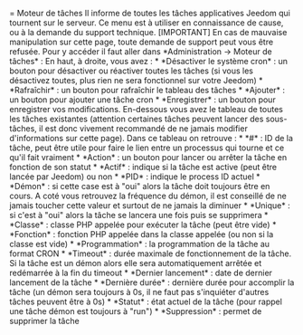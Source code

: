 = Moteur de tâches Il informe de toutes les tâches applicatives Jeedom
qui tournent sur le serveur. Ce menu est à utiliser en connaissance de
cause, ou à la demande du support technique. \[IMPORTANT\] En cas de
mauvaise manipulation sur cette page, toute demande de support peut vous
être refusée. Pour y accéder il faut aller dans \*Administration -&gt;
Moteur de tâches\* : En haut, à droite, vous avez : \* \*Désactiver le
système cron\* : un bouton pour désactiver ou réactiver toutes les
tâches (si vous les désactivez toutes, plus rien ne sera fonctionnel sur
votre Jeedom) \* \*Rafraîchir\* : un bouton pour rafraîchir le tableau
des tâches \* \*Ajouter\* : un bouton pour ajouter une tâche cron \*
\*Enregistrer\* : un bouton pour enregistrer vos modifications.
En-dessous vous avez le tableau de toutes les tâches existantes
(attention certaines tâches peuvent lancer des sous-tâches, il est donc
vivement recommandé de ne jamais modifier d'informations sur cette
page). Dans ce tableau on retrouve : \* \*\#\* : ID de la tâche, peut
être utile pour faire le lien entre un processus qui tourne et ce qu'il
fait vraiment \* \*Action\* : un bouton pour lancer ou arrêter la tâche
en fonction de son statut \* \*Actif\* : indique si la tâche est active
(peut être lancée par Jeedom) ou non \* \*PID\* : indique le process ID
actuel \* \*Démon\* : si cette case est à "oui" alors la tâche doit
toujours être en cours. A coté vous retrouvez la fréquence du démon, il
est conseillé de ne jamais toucher cette valeur et surtout de ne jamais
la diminuer \* \*Unique\* : si c'est à "oui" alors la tâche se lancera
une fois puis se supprimera \* \*Classe\* : classe PHP appelée pour
exécuter la tâche (peut être vide) \* \*Fonction\* : fonction PHP
appelée dans la classe appelée (ou non si la classe est vide) \*
\*Programmation\* : la programmation de la tâche au format CRON \*
\*Timeout\* : durée maximale de fonctionnement de la tâche. Si la tâche
est un démon alors elle sera automatiquement arrêtée et redémarrée à la
fin du timeout \* \*Dernier lancement\* : date de dernier lancement de
la tâche \* \*Dernière durée\* : dernière durée pour accomplir la tâche
(un démon sera toujours à 0s, il ne faut pas s'inquiéter d'autres tâches
peuvent être à 0s) \* \*Statut\* : état actuel de la tâche (pour rappel
une tâche démon est toujours à "run") \* \*Suppression\* : permet de
supprimer la tâche
